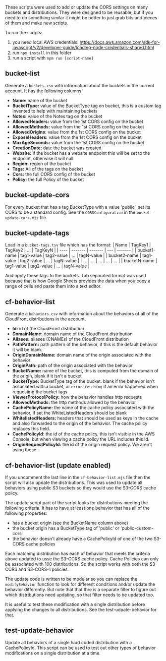 These scripts were used to add or update the CORS settings on many buckets and distributions. They were designed to be reusable, but if you need to do something similar it might be better to just grab bits and pieces of them and make new scripts.

To run the scripts:

1. you  need local AWS credentials:
https://docs.aws.amazon.com/sdk-for-javascript/v2/developer-guide/loading-node-credentials-shared.html
2. run `npm install` in this folder
3. run a script with `npm run [script-name]`


## bucket-list

Generate a `buckets.csv` with information about the buckets in the current account. It has the following columns:
- **Name:** name of the bucket
- **BucketType:** value of the BucketType tag on bucket, this is a custom tag invented to help with maintaining buckets
- **Notes:** value of the Notes tag on the bucket
- **AllowedHeaders:** value from the 1st CORS config on the bucket
- **AllowedMethods:** value from the 1st CORS config on the bucket
- **AllowedOrigins:** value from the 1st CORS config on the bucket
- **ExposeHeaders:** value from the 1st CORS config on the bucket
- **MaxAgeSeconds:** value from the 1st CORS config on the bucket
- **CreationDate:** date the bucket was created
- **Website:** if the bucket has a website endpoint this will be set to the endpoint, otherwise it will null
- **Region:** region of the bucket
- **Tags:** All of the tags on the bucket
- **Cors:** the full CORS config of the bucket
- **Policy:** the full Policy of the bucket

## bucket-update-cors

For every bucket that has a tag BucketType with a value 'public', set its CORS to be a standard config. See the `CORSConfiguration` in the `bucket-update-cors.mjs` file.

## bucket-update-tags

Load in a `bucket-tags.tsv` file which has the format:
| Name         | TagKey1     | TagKey2     | ... | TagKeyN     |
| ----         | -------     | -------     | --- | -------     |
| bucket1-name | tag1-value  | tag2-value  | ... | tagN-value  |
| bucket2-name | tag1-value  | tag2-value  | ... | tagN-value  |
| ...          | ...         | ...         | ... | ...         |
| bucketN-name | tag1-value  | tag2-value  | ... | tagN-value  |

And apply these tags to the buckets. Tab separated format was used because that is how Google Sheets provides the data when you copy a range of cells and paste them into a text editor.

## cf-behavior-list

Generate a `behaviors.csv` with information about the behaviors of all of the CloudFront distributions in the account.

- **Id:** id of the CloudFront distribution
- **DomainName:** domain name of the CloudFront distribution
- **Aliases:** aliases (CNAMEs) of the CloudFront distribution
- **PathPattern:** path pattern of the behavior, if this is the default behavior it will be blank
- **OriginDomainName:** domain name of the origin associated with the behavior
- **OriginPath:** path of the origin associated with the behavior
- **BucketName:** name of the bucket, this is computed from the domain of the origin, blank if it isn't a bucket
- **BucketType:** BucketType tag of the bucket. blank if the behavior isn't associated with a bucket, or `error fetching` if an error happened when requesting the bucket tags
- **ViewerProtocolPolicy:** how the behavior handles http requests
- **AllowedMethods:** the http methods allowed by the behavior
- **CachePolicyName:** the name of the cache policy associated with the behavior, if set the WhiteListedHeaders should be blank
- **WhitelistedHeaders:** headers that should be used as keys in the cache and also forwarded to the origin of the behavior. The cache policy replaces this field.
- **CachePolicyId:** the id of the cache policy, this isn't visible in the AWS Console, but when viewing a cache policy the URL includes this Id.
- **OriginRequestPolicyId:** the id of the origin request policy. We aren't using these.

## cf-behavior-list (update enabled)

If you uncomment the last line in the `cf-behavior-list.mjs` file then the script will also update the distributions. This was used to update all behaviors using public S3 buckets so they would use the S3-CORS cache policy.

The update script part of the script looks for distributions meeting the following criteria. It has to have at least one behavior that has all of the following properties:
- has a bucket origin (see the BucketName column above)
- the bucket origin has a BucketType tag of 'public' or 'public-custom-cors'
- the behavior doesn't already have a CachePolicyId of one of the two S3-CORS cache policies

Each matching distribution has each of behavior that meets the criteria above updated to usse the S3-CORS cache policy. Cache Policies can only be associated with 100 distributions. So the script works with both the S3-CORS and S3-CORS-1 policies.

The update code is written to be modular so you can replace the `modifyBehavior` function to look for different conditions and/or update the behavior differently. But note that that thre is a separate filter to figure out which distributions need updating, so that filter needs to be updated too.

It is useful to test these modification with a single distribution before applying the changes to all distributions. See the test-udpate-behavior for that.

## test-update-behavior

Update all behaviors of a single hard coded distribution with a CachePolicyId.  This script can be used to test out other types of behavior modifications on a single distribution at a time.
